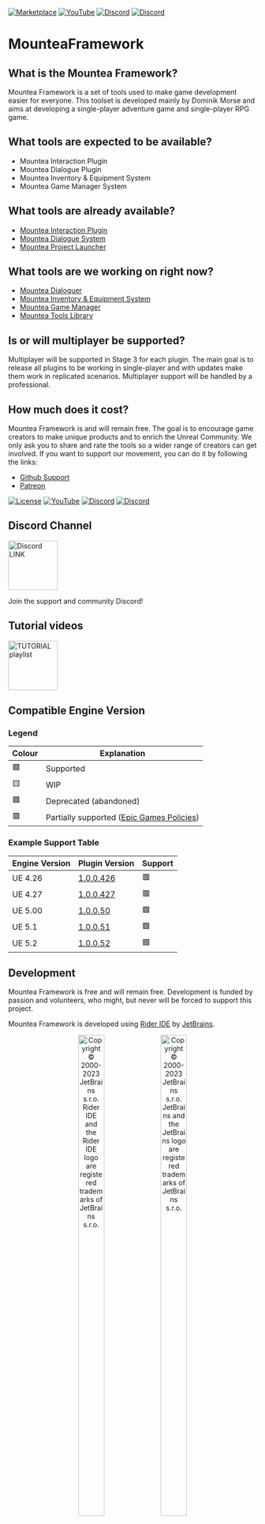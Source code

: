 [![Marketplace](https://img.shields.io/badge/marketplace-epicgames?style=flat&logo=UnrealEngine&labelColor=5a5a5a&color=98c510)](https://www.unrealengine.com/marketplace/en-US/profile/Dominik+Morse)
[![YouTube](https://img.shields.io/badge/YouTube-Subscribe-red?style=flat&logo=youtube)](https://www.youtube.com/@mounteaframework)
[![Discord](https://badgen.net/discord/online-members/2vXWEEN?label=Discord&logo=discord&logoColor=ffffff&color=7389D8)](https://discord.com/invite/2vXWEEN)
[![Discord](https://badgen.net/discord/members/2vXWEEN?label=Discord&logo=discord&logoColor=ffffff&color=7389D8)](https://discord.com/invite/2vXWEEN)

# MounteaFramework
## What is the Mountea Framework?
Mountea Framework is a set of tools used to make game development easier for everyone. 
This toolset is developed mainly by Dominik Morse and aims at developing a single-player adventure game and single-player RPG game.

## What tools are expected to be available? 
* Mountea Interaction Plugin
* Mountea Dialogue Plugin
* Mountea Inventory & Equipment System
* Mountea Game Manager System

## What tools are already available? 
* [Mountea Interaction Plugin](https://github.com/Mountea-Framework/MounteaInteractionSystem)
* [Mountea Dialogue System](https://github.com/Mountea-Framework/MounteaDialogueSystem)
* [Mountea Project Launcher](https://github.com/Mountea-Framework/MounteaProjectLauncher)

## What tools are we working on right now? 
* [Mountea Dialoguer](https://github.com/Mountea-Framework/MounteaDialoguer)
* [Mountea Inventory & Equipment System](https://github.com/Mountea-Framework/MounteaInventoryEquipment)
* [Mountea Game Manager](https://github.com/Mountea-Framework/MounteaQuestSystem)
* [Mountea Tools Library](https://github.com/Mountea-Framework/MounteaToolsLibrary)

## Is or will multiplayer be supported?
Multiplayer will be supported in Stage 3 for each plugin. The main goal is to release all plugins to be working in single-player and with updates make them work in replicated scenarios.
Multiplayer support will be handled by a professional.

## How much does it cost?
Mountea Framework is and will remain free. The goal is to encourage game creators to make unique products and to enrich the Unreal Community.
We only ask you to share and rate the tools so a wider range of creators can get involved.
If you want to support our movement, you can do it by following the links:
* [Github Support](https://github.com/sponsors/Mountea-Framework)
* [Patreon](https://www.patreon.com/mountea)

[![License](https://img.shields.io/github/license/Mountea-Framework/ActorInteractionPlugin)](https://github.com/Mountea-Framework/.github/blob/master/LICENSE)
[![YouTube](https://img.shields.io/badge/YouTube-Subscribe-red?style=flat&logo=youtube)](https://www.youtube.com/@mounteaframework)
[![Discord](https://badgen.net/discord/online-members/2vXWEEN?label=Discord&logo=discord&logoColor=ffffff&color=7389D8)](https://discord.com/invite/2vXWEEN)
[![Discord](https://badgen.net/discord/members/2vXWEEN?label=Discord&logo=discord&logoColor=ffffff&color=7389D8)](https://discord.com/invite/2vXWEEN)

## Discord Channel
<a href="https://discord.gg/2vXWEEN"><img src="https://static.wikia.nocookie.net/siivagunner/images/9/9f/Discord_icon.svg/revision/latest?cb=20210814160101" alt="Discord LINK" width="100" height="100"></a>

Join the support and community Discord!

## Tutorial videos
<a href="https://www.youtube.com/playlist?list=PLIU53wA8zZmg5eBKEcpZr7G8JBBZ4QPKq"><img src="https://img.talkandroid.com/uploads/2016/06/youtube-logo-450x450.png" alt="TUTORIAL playlist" width="100" height="100"></a>

## Compatible Engine Version

### Legend
Colour | Explanation
-------------- | --------------
🟩 | Supported
🟨 | WIP
🟪 | Deprecated (abandoned)
🟥 | Partially supported ([Epic Games Policies](https://www.unrealengine.com/en-US/marketplace-guidelines#263d)) 

### Example Support Table
Engine Version | Plugin Version | Support
-------------- | -------------- | ----
UE 4.26 | [1.0.0.426](https://github.com/Mountea-Framework/MounteaDialogueSystem/releases/tag/1.0.0.426) | 🟥
UE 4.27 | [1.0.0.427](https://github.com/Mountea-Framework/MounteaDialogueSystem/releases/tag/1.0.0.427) | 🟥
UE 5.00 | [1.0.0.50](https://github.com/Mountea-Framework/MounteaDialogueSystem/releases/tag/1.0.0.50) | 🟩
UE 5.1 | [1.0.0.51](https://github.com/Mountea-Framework/MounteaDialogueSystem/releases/tag/1.0.0.51) | 🟩
UE 5.2 | [1.0.0.52](https://github.com/Mountea-Framework/MounteaDialogueSystem/releases/tag/1.0.0.52) | 🟩

## Development
Mountea Framework is free and will remain free. Development is funded by passion and volunteers, who might, but never will be forced to support this project.</p>
Mountea Framework is developed using <a href="https://www.jetbrains.com/rider/">Rider IDE</a> by <a href="https://www.jetbrains.com/">JetBrains</a>.
<p align="center" width="100%">
    <a href="https://www.jetbrains.com/rider/"><img width="32.5%" src="https://resources.jetbrains.com/storage/products/company/brand/logos/Rider.png" alt="Copyright © 2000-2023 JetBrains s.r.o. Rider IDE and the Rider IDE logo are registered trademarks of JetBrains s.r.o." width="50%" height="50%"></a>
    <a href="https://www.jetbrains.com/"><img width="32.5%" src="https://resources.jetbrains.com/storage/products/company/brand/logos/jb_beam.png" alt="Copyright © 2000-2023 JetBrains s.r.o. JetBrains and the JetBrains logo are registered trademarks of JetBrains s.r.o." width="50%" height="50%"></a>
</p>

